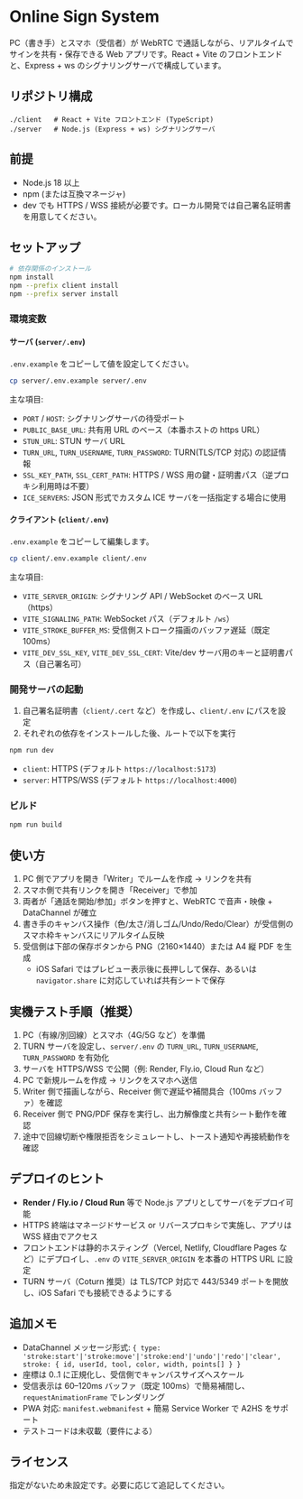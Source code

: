 # Online Sign System

PC（書き手）とスマホ（受信者）が WebRTC で通話しながら、リアルタイムでサインを共有・保存できる Web アプリです。React + Vite のフロントエンドと、Express + ws のシグナリングサーバで構成しています。

## リポジトリ構成

```
./client   # React + Vite フロントエンド (TypeScript)
./server   # Node.js (Express + ws) シグナリングサーバ
```

## 前提

- Node.js 18 以上
- npm (または互換マネージャ)
- dev でも HTTPS / WSS 接続が必要です。ローカル開発では自己署名証明書を用意してください。

## セットアップ

```bash
# 依存関係のインストール
npm install
npm --prefix client install
npm --prefix server install
```

### 環境変数

#### サーバ (`server/.env`)

`.env.example` をコピーして値を設定してください。

```bash
cp server/.env.example server/.env
```

主な項目:

- `PORT` / `HOST`: シグナリングサーバの待受ポート
- `PUBLIC_BASE_URL`: 共有用 URL のベース（本番ホストの https URL）
- `STUN_URL`: STUN サーバ URL
- `TURN_URL`, `TURN_USERNAME`, `TURN_PASSWORD`: TURN(TLS/TCP 対応) の認証情報
- `SSL_KEY_PATH`, `SSL_CERT_PATH`: HTTPS / WSS 用の鍵・証明書パス（逆プロキシ利用時は不要）
- `ICE_SERVERS`: JSON 形式でカスタム ICE サーバを一括指定する場合に使用

#### クライアント (`client/.env`)

`.env.example` をコピーして編集します。

```bash
cp client/.env.example client/.env
```

主な項目:

- `VITE_SERVER_ORIGIN`: シグナリング API / WebSocket のベース URL（https）
- `VITE_SIGNALING_PATH`: WebSocket パス（デフォルト `/ws`）
- `VITE_STROKE_BUFFER_MS`: 受信側ストローク描画のバッファ遅延（既定 100ms）
- `VITE_DEV_SSL_KEY`, `VITE_DEV_SSL_CERT`: Vite/dev サーバ用のキーと証明書パス（自己署名可）

### 開発サーバの起動

1. 自己署名証明書（`client/.cert` など）を作成し、`client/.env` にパスを設定
2. それぞれの依存をインストールした後、ルートで以下を実行

```bash
npm run dev
```

- `client`: HTTPS (デフォルト `https://localhost:5173`)
- `server`: HTTPS/WSS (デフォルト `https://localhost:4000`)

### ビルド

```bash
npm run build
```

## 使い方

1. PC 側でアプリを開き「Writer」でルームを作成 → リンクを共有
2. スマホ側で共有リンクを開き「Receiver」で参加
3. 両者が「通話を開始/参加」ボタンを押すと、WebRTC で音声・映像 + DataChannel が確立
4. 書き手のキャンバス操作（色/太さ/消しゴム/Undo/Redo/Clear）が受信側のスマホ枠キャンバスにリアルタイム反映
5. 受信側は下部の保存ボタンから PNG（2160×1440）または A4 縦 PDF を生成
   - iOS Safari ではプレビュー表示後に長押しして保存、あるいは `navigator.share` に対応していれば共有シートで保存

## 実機テスト手順（推奨）

1. PC（有線/別回線）とスマホ（4G/5G など）を準備
2. TURN サーバを設定し、`server/.env` の `TURN_URL`, `TURN_USERNAME`, `TURN_PASSWORD` を有効化
3. サーバを HTTPS/WSS で公開（例: Render, Fly.io, Cloud Run など）
4. PC で新規ルームを作成 → リンクをスマホへ送信
5. Writer 側で描画しながら、Receiver 側で遅延や補間具合（100ms バッファ）を確認
6. Receiver 側で PNG/PDF 保存を実行し、出力解像度と共有シート動作を確認
7. 途中で回線切断や権限拒否をシミュレートし、トースト通知や再接続動作を確認

## デプロイのヒント

- **Render / Fly.io / Cloud Run** 等で Node.js アプリとしてサーバをデプロイ可能
- HTTPS 終端はマネージドサービス or リバースプロキシで実施し、アプリは WSS 経由でアクセス
- フロントエンドは静的ホスティング（Vercel, Netlify, Cloudflare Pages など）にデプロイし、`.env` の `VITE_SERVER_ORIGIN` を本番の HTTPS URL に設定
- TURN サーバ（Coturn 推奨）は TLS/TCP 対応で 443/5349 ポートを開放し、iOS Safari でも接続できるようにする

## 追加メモ

- DataChannel メッセージ形式: `{ type: 'stroke:start'|'stroke:move'|'stroke:end'|'undo'|'redo'|'clear', stroke: { id, userId, tool, color, width, points[] } }`
- 座標は 0..1 に正規化し、受信側でキャンバスサイズへスケール
- 受信表示は 60–120ms バッファ（既定 100ms）で簡易補間し、`requestAnimationFrame` でレンダリング
- PWA 対応: `manifest.webmanifest` + 簡易 Service Worker で A2HS をサポート
- テストコードは未収載（要件による）

## ライセンス

指定がないため未設定です。必要に応じて追記してください。
